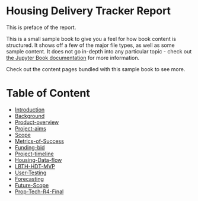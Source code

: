 # Housing Delivery Tracker Report 

This is preface of the report. 


This is a small sample book to give you a feel for how book content is
structured.
It shows off a few of the major file types, as well as some sample content.
It does not go in-depth into any particular topic - check out [the Jupyter Book documentation](https://jupyterbook.org) for more information.
    
Check out the content pages bundled with this sample book to see more.

# Table of Content

- [Introduction](/mynewbook/introduction.md)
- [Background](/mynewbook/background.md)
- [Product-overview](/mynewbook/product-overview.md)
- [Project-aims](/mynewbook/project-aims.md)
- [Scope](/mynewbook/scope.md)
- [Metrics-of-Success](/mynewbook/metrics-of-success.md)
- [Funding-bid](/mynewbook/funding-bid.md)
- [Project-timeline](/mynewbook/project-timeline.md)
- [Housing-Data-flow](/mynewbook/housing-data-flow.ipynb)
- [LBTH-HDT-MVP](/mynewbook/lbth-hdt-mvp.md)
- [User-Testing](/mynewbook/user-testing.md)
- [Forecasting](/mynewbook/forecasting.md)
- [Future-Scope](/mynewbook/future-scope.md)
- [Prop-Tech-R4-Final](/mynewbook/prop-tech-r4-final.md)
